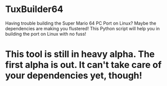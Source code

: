 # TuxBuilder64

Having trouble building the Super Mario 64 PC Port on Linux? Maybe the dependencies are making you flustered! This Python script will help you in building the port on Linux with no fuss!

# This tool is still in heavy alpha. The first alpha is out. It can't take care of your dependencies yet, though!

